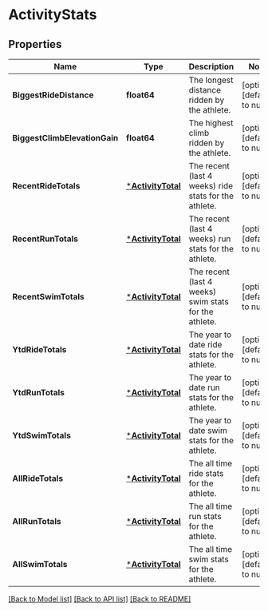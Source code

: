 # ActivityStats

## Properties
Name | Type | Description | Notes
------------ | ------------- | ------------- | -------------
**BiggestRideDistance** | **float64** | The longest distance ridden by the athlete. | [optional] [default to null]
**BiggestClimbElevationGain** | **float64** | The highest climb ridden by the athlete. | [optional] [default to null]
**RecentRideTotals** | [***ActivityTotal**](ActivityTotal.md) | The recent (last 4 weeks) ride stats for the athlete. | [optional] [default to null]
**RecentRunTotals** | [***ActivityTotal**](ActivityTotal.md) | The recent (last 4 weeks) run stats for the athlete. | [optional] [default to null]
**RecentSwimTotals** | [***ActivityTotal**](ActivityTotal.md) | The recent (last 4 weeks) swim stats for the athlete. | [optional] [default to null]
**YtdRideTotals** | [***ActivityTotal**](ActivityTotal.md) | The year to date ride stats for the athlete. | [optional] [default to null]
**YtdRunTotals** | [***ActivityTotal**](ActivityTotal.md) | The year to date run stats for the athlete. | [optional] [default to null]
**YtdSwimTotals** | [***ActivityTotal**](ActivityTotal.md) | The year to date swim stats for the athlete. | [optional] [default to null]
**AllRideTotals** | [***ActivityTotal**](ActivityTotal.md) | The all time ride stats for the athlete. | [optional] [default to null]
**AllRunTotals** | [***ActivityTotal**](ActivityTotal.md) | The all time run stats for the athlete. | [optional] [default to null]
**AllSwimTotals** | [***ActivityTotal**](ActivityTotal.md) | The all time swim stats for the athlete. | [optional] [default to null]

[[Back to Model list]](../README.md#documentation-for-models) [[Back to API list]](../README.md#documentation-for-api-endpoints) [[Back to README]](../README.md)
